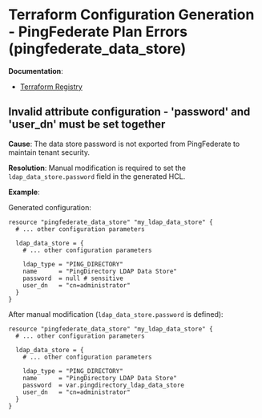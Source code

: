 # Terraform Configuration Generation - PingFederate Plan Errors (pingfederate_data_store)

**Documentation**:
- [Terraform Registry](https://registry.terraform.io/providers/pingidentity/pingfederate/latest/docs/resources/data_store#nestedatt--ldap_data_store)

## Invalid attribute configuration - 'password' and 'user_dn' must be set together

**Cause**: The data store password is not exported from PingFederate to maintain tenant security.

**Resolution**: Manual modification is required to set the `ldap_data_store.password` field in the generated HCL.

**Example**:

Generated configuration:
```hcl
resource "pingfederate_data_store" "my_ldap_data_store" {
  # ... other configuration parameters

  ldap_data_store = {
    # ... other configuration parameters

    ldap_type = "PING_DIRECTORY"
    name      = "PingDirectory LDAP Data Store"
    password  = null # sensitive
    user_dn   = "cn=administrator"
  }
}
```

After manual modification (`ldap_data_store.password` is defined):
```hcl
resource "pingfederate_data_store" "my_ldap_data_store" {
  # ... other configuration parameters

  ldap_data_store = {
    # ... other configuration parameters

    ldap_type = "PING_DIRECTORY"
    name      = "PingDirectory LDAP Data Store"
    password  = var.pingdirectory_ldap_data_store
    user_dn   = "cn=administrator"
  }
}
```


